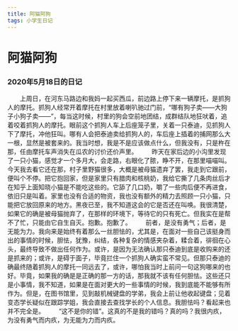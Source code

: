 ```yaml
---
title: 阿猫阿狗
tags: 小学生日记
---
```

# **阿猫阿狗**
### 2020年5月18日的日记

&emsp;&emsp;上周日，在河东马路边和我妈一起买西瓜，前边路上停下来一辆摩托，是抓狗人的摩托。抓狗人经常开着摩托在村里放着喇叭驰过门前，“哪有狗子卖——大狗子小狗子卖——”，每当这时候，村里的狗会空前地团结，成群结队地狂吠着，追着咬着抓狗人的摩托。眼前这个抓狗人车上后座笼子里，关着一只泰迪，见抓狗人下了摩托，冲他狂叫。哪有人会把泰迪卖给抓狗人的，车后座上插着的捕网那么大一根，显然是被套来的。我当时想，我是不是应该做点什么，但我没有，只是杵在那，任由摩托车声消失在瓜农的讨价还价声里。
&emsp;&emsp;昨天在家后边的小沟里发现了一只小猫，感觉才一个多月大，会走路，右眼化了脓，睁不开，在那里喵喵叫。今天我去看它还在那，村子里野猫很多，大概是被母猫遗弃了罢，我走到它跟前，便叫个不停。把它抱回家，但是家里只有腊肉和核桃奶，我给它撕了几条肉丝后才在知乎上面知晓小猫是不能吃这些的。它舔了几口奶，嚼了一些肉后便不再进食，依旧只是叫着。家里也没有合适的物资，我也没有额外的精力去照顾一只小猫，只能把它放回原来的地方。黑夜已至，我不知道这会的它是否还在叫唤。我很清楚，如果它的确是被母猫抛弃了，在那样的环境下，等待它的只有死亡。但我实在是帮不了忙，只能由它自生自灭。抱歉。抱歉了。
&emsp;&emsp;前者，是没有勇气；后者，是无能为力。我向来是始终有着那么一丝胆怯的，尤其是，在面对一些自己该挺身而出的事情的时候，胆怯，犹豫，纠结，各种复杂的情感夹杂着，糅合着，徘徊在心头，最终导致不做出任何作为。或许，是因为无法确认那只泰迪到底是收购来的还是抓来的；或许，是碍于面子，毕竟拦住一个抓狗人确实蛮不常见。但那只泰迪的确最终随着抓狗人的摩托一同远去了，或许，哪怕我当时上前问一句这狗哪来的也好。毕竟，如果我的确是是正确的那一方的话，那我就不该有任何胆怯。这些还只是小事情，我不知道，如果是在面对更大的一些事情的时候，我到底能不能够有所作为。但是，在图书馆里，见到敲机械键盘的学弟，我会上前让他收起键盘；见着变态学长疑似在跟踪学姐，我会直接去查找学长的个人信息。我胆怯吗？看起来也并不完全是。
&emsp;&emsp;“这不是你的错”。这真的不是我的错吗？真的吗？我很内疚，为没有勇气而内疚，为无能为力而内疚。

		
		
		
		
		
